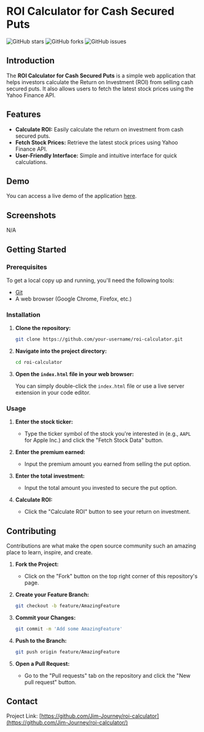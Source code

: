 # ROI Calculator for Cash Secured Puts

![GitHub stars](https://img.shields.io/github/stars/your-username/roi-calculator)
![GitHub forks](https://img.shields.io/github/forks/your-username/roi-calculator)
![GitHub issues](https://img.shields.io/github/issues/your-username/roi-calculator)

## Introduction

The **ROI Calculator for Cash Secured Puts** is a simple web application that helps investors calculate the Return on Investment (ROI) from selling cash secured puts. It also allows users to fetch the latest stock prices using the Yahoo Finance API.

## Features

- **Calculate ROI:** Easily calculate the return on investment from cash secured puts.
- **Fetch Stock Prices:** Retrieve the latest stock prices using Yahoo Finance API.
- **User-Friendly Interface:** Simple and intuitive interface for quick calculations.

## Demo

You can access a live demo of the application [here](https://jim-journey.github.io/roi-calculator/).

## Screenshots

N/A

## Getting Started

### Prerequisites

To get a local copy up and running, you'll need the following tools:
- [Git](https://git-scm.com/)
- A web browser (Google Chrome, Firefox, etc.)

### Installation

1. **Clone the repository:**

    ```sh
    git clone https://github.com/your-username/roi-calculator.git
    ```

2. **Navigate into the project directory:**

    ```sh
    cd roi-calculator
    ```

3. **Open the `index.html` file in your web browser:**

    You can simply double-click the `index.html` file or use a live server extension in your code editor.

### Usage

1. **Enter the stock ticker:**
    - Type the ticker symbol of the stock you're interested in (e.g., `AAPL` for Apple Inc.) and click the "Fetch Stock Data" button.

2. **Enter the premium earned:**
    - Input the premium amount you earned from selling the put option.

3. **Enter the total investment:**
    - Input the total amount you invested to secure the put option.

4. **Calculate ROI:**
    - Click the "Calculate ROI" button to see your return on investment.

## Contributing

Contributions are what make the open source community such an amazing place to learn, inspire, and create.

1. **Fork the Project:**
    - Click on the "Fork" button on the top right corner of this repository's page.

2. **Create your Feature Branch:**
    ```sh
    git checkout -b feature/AmazingFeature
    ```

3. **Commit your Changes:**
    ```sh
    git commit -m 'Add some AmazingFeature'
    ```

4. **Push to the Branch:**
    ```sh
    git push origin feature/AmazingFeature
    ```

5. **Open a Pull Request:**
    - Go to the "Pull requests" tab on the repository and click the "New pull request" button.

## Contact

Project Link: [https://github.com/Jim-Journey/roi-calculator](https://github.com/Jim-Journey/roi-calculator/)

